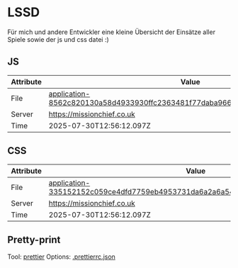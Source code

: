 # LSSD

Für mich und andere Entwickler eine kleine Übersicht der Einsätze aller Spiele sowie der js und css datei :)

<!-- automated -->

## JS

| Attribute | Value                                                                                                                                                                                                |
| --------- | ---------------------------------------------------------------------------------------------------------------------------------------------------------------------------------------------------- |
| File      | [application-8562c820130a58d4933930ffc2363481f77daba9665ffb136ea74da5dce1e932.js](https://missionchief.co.uk/assets/application-8562c820130a58d4933930ffc2363481f77daba9665ffb136ea74da5dce1e932.js) |
| Server    | https://missionchief.co.uk                                                                                                                                                                           |
| Time      | 2025-07-30T12:56:12.097Z                                                                                                                                                                             |

## CSS

| Attribute | Value                                                                                                                                                                                                  |
| --------- | ------------------------------------------------------------------------------------------------------------------------------------------------------------------------------------------------------ |
| File      | [application-335152152c059ce4dfd7759eb4953731da6a2a6a5436dbe34a0e450d2b5fdb0a.css](https://missionchief.co.uk/assets/application-335152152c059ce4dfd7759eb4953731da6a2a6a5436dbe34a0e450d2b5fdb0a.css) |
| Server    | https://missionchief.co.uk                                                                                                                                                                             |
| Time      | 2025-07-30T12:56:12.097Z                                                                                                                                                                               |

## Pretty-print

Tool: [prettier](https://prettier.io)
Options: [.prettierrc.json](./.prettierrc.json)

<!-- /automated -->
